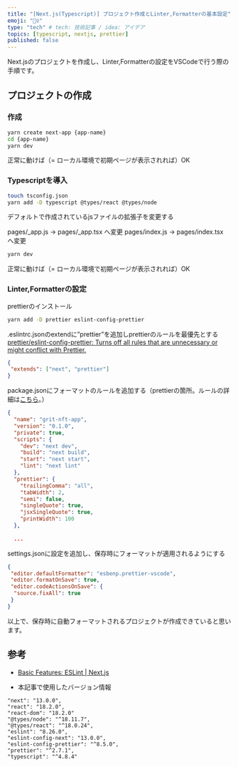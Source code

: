 ```yaml
---
title: "[Next.js(Typescript)] プロジェクト作成とLinter,Formatterの基本設定"
emoji: "👷‍♀️"
type: "tech" # tech: 技術記事 / idea: アイデア
topics: [typescript, nextjs, prettier]
published: false
---
```


Next.jsのプロジェクトを作成し、Linter,Formatterの設定をVSCodeで行う際の手順です。

## プロジェクトの作成

### 作成

```sh
yarn create next-app {app-name}
cd {app-name}
yarn dev
```

正常に動けば（= ローカル環境で初期ページが表示されれば）OK

### Typescriptを導入

```sh
touch tsconfig.json
yarn add -D typescript @types/react @types/node
```

デフォルトで作成されているjsファイルの拡張子を変更する

pages/\_app.js → pages/\_app.tsx へ変更
pages/index.js → pages/index.tsx へ変更

```sh
yarn dev
```

正常に動けば（= ローカル環境で初期ページが表示されれば）OK

### Linter,Formatterの設定

prettierのインストール

```sh
yarn add -D prettier eslint-config-prettier
```

.eslintrc.jsonのextendに”prettier”を追加しprettierのルールを最優先とする
[prettier/eslint-config-prettier: Turns off all rules that are unnecessary or might conflict with Prettier.](https://github.com/prettier/eslint-config-prettier)

```json
{
 "extends": ["next", "prettier"]
}
```

package.jsonにフォーマットのルールを追加する（prettierの箇所。ルールの詳細は[こちら](https://prettier.io/docs/en/options.html)。）

```json
{
  "name": "grit-nft-app",
  "version": "0.1.0",
  "private": true,
  "scripts": {
    "dev": "next dev",
    "build": "next build",
    "start": "next start",
    "lint": "next lint"
  },
  "prettier": {
    "trailingComma": "all",
    "tabWidth": 2,
    "semi": false,
    "singleQuote": true,
    "jsxSingleQuote": true,
    "printWidth": 100
  },
  
  ...
```

settings.jsonに設定を追加し、保存時にフォーマットが適用されるようにする

```json
{
 "editor.defaultFormatter": "esbenp.prettier-vscode",
 "editor.formatOnSave": true,
 "editor.codeActionsOnSave": {
  "source.fixAll": true
 }
}
```

以上で、保存時に自動フォーマットされるプロジェクトが作成できていると思います。

## 参考

* [Basic Features: ESLint | Next.js](https://nextjs.org/docs/basic-features/eslint)

* 本記事で使用したバージョン情報

```
"next": "13.0.0",
"react": "18.2.0",
"react-dom": "18.2.0"
"@types/node": "^18.11.7",
"@types/react": "^18.0.24",
"eslint": "8.26.0",
"eslint-config-next": "13.0.0",
"eslint-config-prettier": "^8.5.0",
"prettier": "^2.7.1",
"typescript": "^4.8.4"
```


